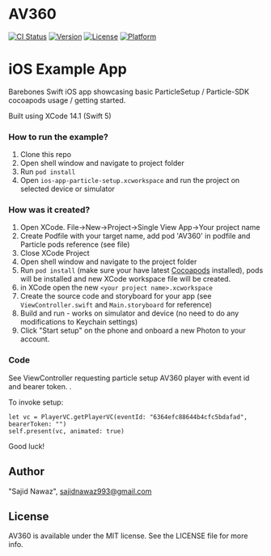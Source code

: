 # AV360

[![CI Status](https://img.shields.io/travis/sajidnawaz993/AV360.svg?style=flat)](https://travis-ci.org/sajidnawaz993@gmail.com/AV360)
[![Version](https://img.shields.io/cocoapods/v/AV360.svg?style=flat)](https://cocoapods.org/pods/AV360)
[![License](https://img.shields.io/cocoapods/l/AV360.svg?style=flat)](https://cocoapods.org/pods/AV360)
[![Platform](https://img.shields.io/cocoapods/p/AV360.svg?style=flat)](https://cocoapods.org/pods/AV360)

# iOS Example App

Barebones Swift iOS app showcasing basic ParticleSetup / Particle-SDK cocoapods usage / getting started.

Built using XCode 14.1 (Swift 5)

### How to run the example?

1. Clone this repo
1. Open shell window and navigate to project folder
1. Run `pod install`
1. Open `ios-app-particle-setup.xcworkspace` and run the project on selected device or simulator

### How was it created?

1. Open XCode. File->New->Project->Single View App->Your project name
1. Create Podfile with your target name, add pod 'AV360' in podfile and Particle pods reference (see file)
1. Close XCode Project
1. Open shell window and navigate to the project folder
1. Run `pod install` (make sure your have latest [Cocoapods](https://guides.cocoapods.org/using/getting-started.html#installation)  installed), pods will be installed and new XCode workspace file will be created.
1. in XCode open the new `<your project name>.xcworkspace`
1. Create the source code and storyboard for your app (see `ViewController.swift` and `Main.storyboard` for reference)
1. Build and run - works on simulator and device (no need to do any modifications to Keychain settings)
1. Click "Start setup" on the phone and onboard a new Photon to your account.

### Code

See ViewController requesting particle setup AV360 player with event id and bearer token.
.

To invoke setup:

```
let vc = PlayerVC.getPlayerVC(eventId: "6364efc88644b4cfc5bdafad", bearerToken: "")
self.present(vc, animated: true)

```
Good luck!

## Author

"Sajid Nawaz", sajidnawaz993@gmail.com

## License

AV360 is available under the MIT license. See the LICENSE file for more info.
